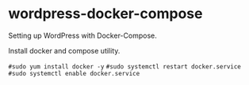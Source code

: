 # wordpress-docker-compose

Setting up WordPress with Docker-Compose.

Install docker and compose utility.

`#sudo yum install docker -y`
`#sudo systemctl restart docker.service `
`#sudo systemctl enable docker.service`


